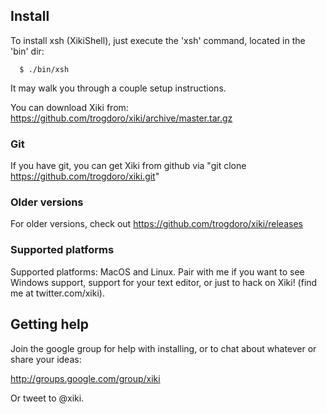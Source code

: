 ## Install

To install xsh (XikiShell), just execute the 'xsh' command, located in the 'bin' dir:

      $ ./bin/xsh

It may walk you through a couple setup instructions.

You can download Xiki from: https://github.com/trogdoro/xiki/archive/master.tar.gz

### Git

If you have git, you can get Xiki from github via "git clone https://github.com/trogdoro/xiki.git"

### Older versions

For older versions, check out https://github.com/trogdoro/xiki/releases

### Supported platforms

Supported platforms: MacOS and Linux.  Pair with me if you want to see Windows support, support for your text editor, or just to hack on Xiki! (find me at twitter.com/xiki).

## Getting help

Join the google group for help with installing, or to chat about
whatever or share your ideas:

http://groups.google.com/group/xiki

Or tweet to @xiki.
